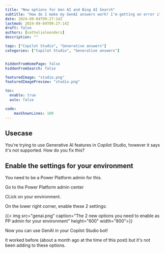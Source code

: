 ```yaml
---
title: "New options for Gen AI and Bing AI Search"
subtitle: "How do I make my GenAI answers work? I'm getting an error it's not supported"
date: 2024-09-04T09:27:14Z
lastmod: 2024-09-04T09:27:14Z
draft: false
authors: [nathalieleenders]
description: ""

tags: ["Copilot Studio", "Generative answers"]
categories: ["Copilot Studio", "Generative answers"]


hiddenFromHomePage: false
hiddenFromSearch: false

featuredImage: "studio.png"
featuredImagePreview: "studio.png"

toc:
  enable: true
  auto: false

code:
    maxShownLines: 100
---
```

## Usecase

You're trying to use Generative AI features in Copilot Studio, however it says it's not supported. How do you fix this?

## Enable the settings for your environment

You need to be a Power Platform admin for this.

Go to the Power Platform admin center

CLick on your environment.

On the lower right corner, enable these 2 settings:

{{< img src="genai.png" caption="The 2 new options you need to enable as PP admin for your environment" height="600" width="800">}}

Now you can use GenAI in your Copilot Studio bot!

It worked before (about a month ago at the time of this post) but it's not been adding to these options.